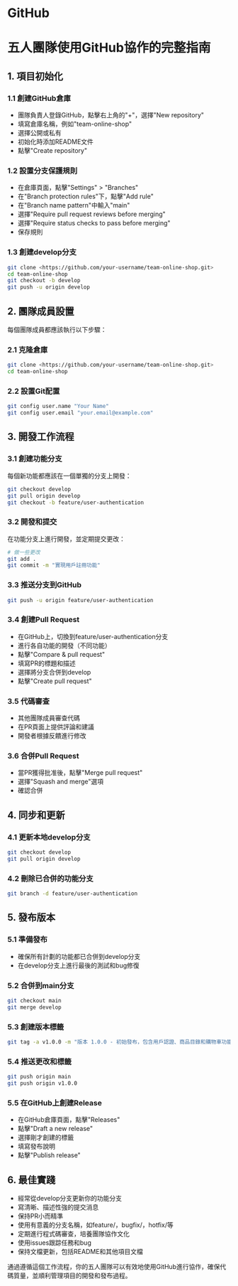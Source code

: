 # GitHub

# 五人團隊使用GitHub協作的完整指南

## 1. 項目初始化

### 1.1 創建GitHub倉庫

- 團隊負責人登錄GitHub，點擊右上角的"+"，選擇"New repository"
- 填寫倉庫名稱，例如"team-online-shop"
- 選擇公開或私有
- 初始化時添加README文件
- 點擊"Create repository"

### 1.2 設置分支保護規則

- 在倉庫頁面，點擊"Settings" > "Branches"
- 在"Branch protection rules"下，點擊"Add rule"
- 在"Branch name pattern"中輸入"main"
- 選擇"Require pull request reviews before merging"
- 選擇"Require status checks to pass before merging"
- 保存規則

### 1.3 創建develop分支

```bash
git clone <https://github.com/your-username/team-online-shop.git>
cd team-online-shop
git checkout -b develop
git push -u origin develop

```

## 2. 團隊成員設置

每個團隊成員都應該執行以下步驟：

### 2.1 克隆倉庫

```bash
git clone <https://github.com/your-username/team-online-shop.git>
cd team-online-shop

```

### 2.2 設置Git配置

```bash
git config user.name "Your Name"
git config user.email "your.email@example.com"

```

## 3. 開發工作流程

### 3.1 創建功能分支

每個新功能都應該在一個單獨的分支上開發：

```bash
git checkout develop
git pull origin develop
git checkout -b feature/user-authentication

```

### 3.2 開發和提交

在功能分支上進行開發，並定期提交更改：

```bash
# 做一些更改
git add .
git commit -m "實現用戶註冊功能"

```

### 3.3 推送分支到GitHub

```bash
git push -u origin feature/user-authentication

```

### 3.4 創建Pull Request

- 在GitHub上，切換到feature/user-authentication分支
- 進行各自功能的開發（不同功能）
- 點擊"Compare & pull request"
- 填寫PR的標題和描述
- 選擇將分支合併到develop
- 點擊"Create pull request"

### 3.5 代碼審查

- 其他團隊成員審查代碼
- 在PR頁面上提供評論和建議
- 開發者根據反饋進行修改

### 3.6 合併Pull Request

- 當PR獲得批准後，點擊"Merge pull request"
- 選擇"Squash and merge"選項
- 確認合併

## 4. 同步和更新

### 4.1 更新本地develop分支

```bash
git checkout develop
git pull origin develop

```

### 4.2 刪除已合併的功能分支

```bash
git branch -d feature/user-authentication

```

## 5. 發布版本

### 5.1 準備發布

- 確保所有計劃的功能都已合併到develop分支
- 在develop分支上進行最後的測試和bug修復

### 5.2 合併到main分支

```bash
git checkout main
git merge develop

```

### 5.3 創建版本標籤

```bash
git tag -a v1.0.0 -m "版本 1.0.0 - 初始發布，包含用戶認證、商品目錄和購物車功能"

```

### 5.4 推送更改和標籤

```bash
git push origin main
git push origin v1.0.0

```

### 5.5 在GitHub上創建Release

- 在GitHub倉庫頁面，點擊"Releases"
- 點擊"Draft a new release"
- 選擇剛才創建的標籤
- 填寫發布說明
- 點擊"Publish release"

## 6. 最佳實踐

- 經常從develop分支更新你的功能分支
- 寫清晰、描述性強的提交消息
- 保持PR小而精準
- 使用有意義的分支名稱，如feature/，bugfix/，hotfix/等
- 定期進行程式碼審查，培養團隊協作文化
- 使用issues跟踪任務和bug
- 保持文檔更新，包括README和其他項目文檔

通過遵循這個工作流程，你的五人團隊可以有效地使用GitHub進行協作，確保代碼質量，並順利管理項目的開發和發布過程。